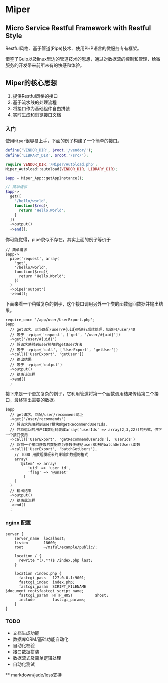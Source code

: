 Miper
=========


## Micro Service Restful Framework with Restful Style

Restful风格、基于管道(Pipe)技术、使用PHP语言的微服务专有框架。

借鉴了Gulp以及linux里边的管道技术的思想，通过对数据流的控制和管理，给微服务的开发带来前所未有的快感和体验。

## Miper的核心思想

1. 提供Restful风格的接口
2. 基于流水线的处理流程
3. 将接口作为基础组件自由拼装
4. 实时生成和浏览接口文档

### 入门

使用`Miper`很容易上手，下面的例子构建了一个简单的接口。

```php
define('VENDOR_DIR', $root.'/vendor/');
define('LIBRARY_DIR', $root.'/src/');

require VENDOR_DIR.'/Miper/Autoload.php';
Miper_Autoload::autoload(VENDOR_DIR, LIBRARY_DIR);

$app = Miper_App::getAppInstance();

// 简单请求
$app->
  get([
    '/hello/world', 
    function($req){
      return 'Hello,World';
    }
  ])
  ->output()
  ->end();

```

你可能觉得，pipe貌似不存在，其实上面的例子等价于
```
// 简单请求
$app->
  pipe('request', array(
    'get',
    '/hello/world', 
    function($req){
      return 'Hello,World';
    })
  )
  ->pipe('output')
  ->end();
```

下面来看一个稍微复杂的例子，这个接口调用另外一个类的函数返回数据并输出结果。


```
require_once '/app/user/UserExport.php';
$app
  // get请求，网址匹配/user/#{uid}时进行后续处理，如访问/user/40
  // 等于 ->pipe('request', ['get', '/user/#{uid}'])
  ->get('/user/#{uid}')  
  // 将请求映射到user模块的getUser方法
  // 等于 ->pipe('call', ['UserExport', 'getUser'])
  ->call(['UserExport', 'getUser'])
  // 输出结果
  // 等于 ->pipe('output')
  ->output()
  // 结束该流程
  ->end()
  ;
```
接下来是一个更加复杂的例子，它利用管道将第一个函数调用结果传给第二个接口，最终输出需要的数据。
```
$app
  // get请求，匹配/user/recommens网址
  ->get('/user/recommends')
  // 将请求先映射到user模块的getRecommendUserIds，
  // 并将返回的用户ID数组封装成array('userIds' => array(2,3,22))的形式，供下一个接口使用
  ->call(['UserExport', 'getRecommendUserIds'], 'userIds')
  // 将前一个接口获取的数据作为参数传递给user模块的batchGetUsers函数
  ->call(['UserExport', 'batchGetUsers'],
    // TODO 用数组模板来约束输出数据的格式
    array(
      '@item' => array(
          'uid' => 'user_id',
          'flag' => '@unset'
        )
    )
  )
  // 输出结果
  ->output()
  // 结束此流程
  ->end()
  ;

```

### nginx 配置
```nginx
server {
    server_name  localhost;
    listen       18600;
    root         ~/msful/example/public/;

    location / { 
      rewrite ^(/.*?)$ /index.php last;
    }   

    location /index.php {
      fastcgi_pass   127.0.0.1:9001;
      fastcgi_index  index.php;
      fastcgi_param  SCRIPT_FILENAME    $document_root$fastcgi_script_name;
      fastcgi_param  HTTP_HOST          $host;
      include        fastcgi_params;
    }   
}

```

### TODO

* 文档生成功能
* 数据库ORM/基础功能自动化
* 自动化校验
* 接口数据拼装
* 数据流式及简单逻辑处理
* 自动化测试

** markdown/jade/less支持
